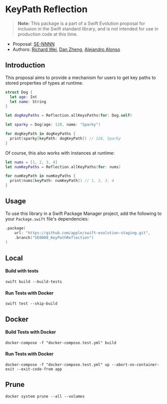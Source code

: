 # KeyPath Reflection

> **Note:** This package is a part of a Swift Evolution proposal for
  inclusion in the Swift standard library, and is not intended for use in
  production code at this time.

* Proposal: [SE-NNNN](https://github.com/apple/swift-evolution/proposals/NNNN-filename.md)
* Authors: [Richard Wei](https://github.com/rxwei), [Dan Zheng](https://github.com/dan-zheng), [Alejandro Alonso](https://github.com/Azoy)


## Introduction

This proposal aims to provide a mechanism for users to get key paths to stored properties
of types at runtime.

```swift
struct Dog {
  let age: Int
  let name: String
}

let dogKeyPaths = Reflection.allKeysPaths(for: Dog.self)

let sparky = Dog(age: 128, name: "Sparky")

for dogKeyPath in dogKeyPaths {
  print(sparky[keyPath: dogKeyPath]) // 128, Sparky
}
```

Of course, this also works with instances at runtime:

```swift
let nums = [1, 2, 3, 4]
let numKeyPaths = Reflection.allKeyPaths(for: nums)

for numKeyPath in numKeyPaths {
  print(nums[keyPath: numKeyPath]) // 1, 2, 3, 4
}
```

## Usage

To use this library in a Swift Package Manager project,
add the following to your `Package.swift` file's dependencies:

```swift
.package(
    url: "https://github.com/apple/swift-evolution-staging.git",
    .branch("SE0000_KeyPathReflection")
)
```

## Local

#### Build with tests
`swift build --build-tests`

#### Run Tests with Docker
`swift test --skip-build`

## Docker

#### Build Tests with Docker
`docker-compose -f "docker-compose.test.yml" build`

#### Run Tests with Docker
`docker-compose -f "docker-compose.test.yml" up --abort-on-container-exit --exit-code-from app`

## Prune
`docker system prune --all --volumes`
